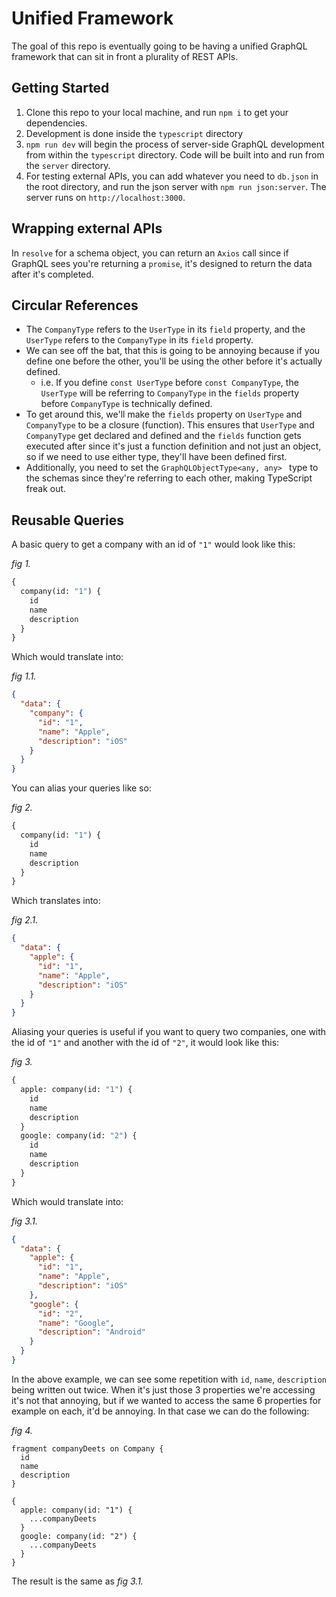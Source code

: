 # Unified Framework
The goal of this repo is eventually going to be having a unified GraphQL framework that can sit in front a plurality of REST APIs.

## Getting Started
1. Clone this repo to your local machine, and run `npm i` to get your dependencies.
2. Development is done inside the `typescript` directory
3. `npm run dev` will begin the process of server-side GraphQL development from within the `typescript` directory. Code will be built into and run from the `server` directory.
4. For testing external APIs, you can add whatever you need to `db.json` in the root directory, and run the json server with `npm run json:server`. The server runs on `http://localhost:3000`.

## Wrapping external APIs
In `resolve` for a schema object, you can return an `Axios` call since if GraphQL sees you're returning a `promise`, it's designed to return the data after it's completed.

## Circular References
* The `CompanyType` refers to the `UserType` in its `field` property, and the `UserType` refers to the `CompanyType` in its `field` property.
* We can see off the bat, that this is going to be annoying because if you define one before the other, you'll be using the other before it's actually defined.
  * i.e. If you define `const UserType` before `const CompanyType`, the `UserType` will be referring to `CompanyType` in the `fields` property before `CompanyType` is technically defined.
* To get around this, we'll make the `fields` property on `UserType` and `CompanyType` to be a closure (function). This ensures that `UserType` and `CompanyType` get declared and defined and the `fields` function gets executed after since it's just a function definition and not just an object, so if we need to use either type, they'll have been defined first.
* Additionally, you need to set the `GraphQLObjectType<any, any> ` type to the schemas since they're referring to each other, making TypeScript freak out.

## Reusable Queries
A basic query to get a company with an id of `"1"` would look like this:

*fig 1.*
```graphql
{
  company(id: "1") {
    id
    name
    description
  }
}
```
Which would translate into:

*fig 1.1.*
```json
{
  "data": {
    "company": {
      "id": "1",
      "name": "Apple",
      "description": "iOS"
    }
  }
}
```
You can alias your queries like so:

*fig 2.*
```graphql
{
  company(id: "1") {
    id
    name
    description
  }
}
```
Which translates into:

*fig 2.1.*
```json
{
  "data": {
    "apple": {
      "id": "1",
      "name": "Apple",
      "description": "iOS"
    }
  }
}
```
Aliasing your queries is useful if you want to query two companies, one with the id of `"1"` and another with the id of `"2"`, it would look like this:

*fig 3.*
```graphql
{
  apple: company(id: "1") {
    id
    name
    description
  }
  google: company(id: "2") {
    id
    name
    description
  }
}
```
Which would translate into:

*fig 3.1.*
```json
{
  "data": {
    "apple": {
      "id": "1",
      "name": "Apple",
      "description": "iOS"
    },
    "google": {
      "id": "2",
      "name": "Google",
      "description": "Android"
    }
  }
}
```
In the above example, we can see some repetition with `id`, `name`, `description` being written out twice. When it's just those 3 properties we're accessing it's not that annoying, but if we wanted to access the same 6 properties for example on each, it'd be annoying. In that case we can do the following:

*fig 4.*
```
fragment companyDeets on Company {
  id
  name
  description
}

{
  apple: company(id: "1") {
    ...companyDeets
  }
  google: company(id: "2") {
    ...companyDeets
  }
}
```
The result is the same as *fig 3.1.*